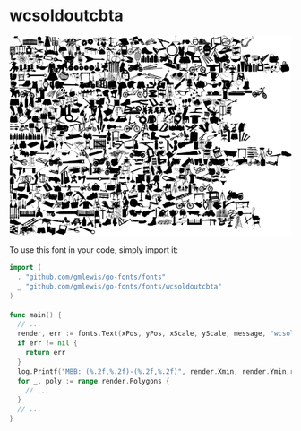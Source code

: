 # wcsoldoutcbta

![wcsoldoutcbta](wcsoldoutcbta.png)

To use this font in your code, simply import it:

```go
import (
  . "github.com/gmlewis/go-fonts/fonts"
  _ "github.com/gmlewis/go-fonts/fonts/wcsoldoutcbta"
)

func main() {
  // ...
  render, err := fonts.Text(xPos, yPos, xScale, yScale, message, "wcsoldoutcbta")
  if err != nil {
    return err
  }
  log.Printf("MBB: (%.2f,%.2f)-(%.2f,%.2f)", render.Xmin, render.Ymin,render.Xmax, render.Ymax)
  for _, poly := range render.Polygons {
    // ...
  }
  // ...
}
```
